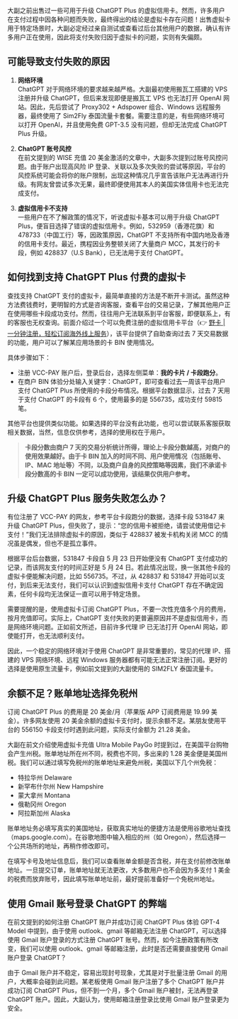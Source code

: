 大副之前出售过一些可用于升级 ChatGPT Plus 的虚拟信用卡。然而，许多用户在支付过程中因各种问题而失败，最终得出的结论是虚拟卡存在问题！出售虚拟卡用于特定场景时，大副必定经过亲自测试或查看过后台其他用户的数据，确认有许多用户正在使用，因此将支付失败归因于虚拟卡的问题，实则有失偏颇。

## 可能导致支付失败的原因

1. **网络环境**  
   ChatGPT 对于网络环境的要求越来越严格。大副最初使用搬瓦工搭建的 VPS 注册并升级 ChatGPT，但后来发现即便是搬瓦工 VPS 也无法打开 OpenAI 网站。因此，先后尝试了 Proxy302 + Adspower 组合、Windows 远程服务器，最终使用了 Sim2Fly 泰国流量卡套餐。需要注意的是，有些网络环境可以打开 OpenAI，并且使用免费 GPT-3.5 没有问题，但却无法完成 ChatGPT Plus 升级。

2. **ChatGPT 账号风控**  
   在前文提到的 WISE 充值 20 美金激活的文章中，大副多次提到过账号风控问题。由于账户出现高风险 IP 登录、关联以及多次失败的尝试等原因，平台的风控系统可能会将你的账户限制，出现这种情况几乎宣告该账户无法再进行升级。有网友曾尝试多次无果，最终即便使用其本人的美国实体信用卡也无法完成支付。

3. **虚拟信用卡不支持**  
   一些用户在不了解政策的情况下，听说虚拟卡基本可以用于升级 ChatGPT Plus，便盲目选择了错误的虚拟信用卡。例如，532959（香港花旗）和 478733（中国工行）等，因政策原因，ChatGPT 不支持所有中国内地及香港的信用卡支付。最近，携程因业务整顿关闭了大量商户 MCC，其发行的卡段，例如 428837（U.S Bank），已无法用于支付 ChatGPT。

## 如何找到支持 ChatGPT Plus 付费的虚拟卡

查找支持 ChatGPT 支付的虚拟卡，最简单直接的方法是不断开卡测试。虽然这种方法费钱费时，更明智的方式是咨询客服，查看平台的交易记录，了解其他用户正在使用哪些卡段成功支付。然而，往往用户无法联系到平台客服，即便联系上，有的客服也无权查询。前面介绍过一个可以免费注册的虚拟信用卡平台（👉 [野卡 | 一分钟注册，轻松订阅海外线上服务](https://bit.ly/bewildcard)），该平台提供了自助查询过去 7 天交易数据的功能，用户可以了解某应用场景的卡 BIN 使用情况。

具体步骤如下：
- 注册 VCC-PAY 账户后，登录后台，选择左侧菜单：**我的卡片 / 卡段跑分**。
- 在商户 BIN 体验分处输入关键字：ChatGPT，即可查看过去一周该平台用户支付 ChatGPT Plus 所使用的卡段分布情况。根据平台数据显示，过去 7 天用于支付 ChatGPT 的卡段有 6 个，使用最多的是 556735，成功支付 59815 笔。

其他平台也提供类似功能。如果选择的平台没有此功能，也可以尝试联系客服获取相关数据，当然，信息仅供参考，选择的使用权在于用户。

> **卡段分数由商户 7 天的交易分析统计所得，理论上卡段分数越高，对商户的使用效果越好。由于卡 BIN 加入的时间不同、用户使用情况（包括账号、IP、MAC 地址等）不同，以及商户自身的风控策略等因素，我们不承诺卡段分数高的卡 BIN 一定可以成功使用，该结果仅供用户参考。**

## 升级 ChatGPT Plus 服务失败怎么办？

有位注册了 VCC-PAY 的网友，参考平台卡段跑分的数据，选择卡段 531847 来升级 ChatGPT Plus，但失败了，提示：“您的信用卡被拒绝，请尝试使用借记卡支付！”我们无法排除虚拟卡的原因，类似于 428837 被发卡机构关闭 MCC 的情况虽是偶发，但也不是孤立事件。

根据平台后台数据，531847 卡段自 5 月 23 日开始便没有 ChatGPT 支付成功的记录，而该网友支付的时间正好是 5 月 24 日。若此情况出现，换一张其他卡段的虚拟卡便能解决问题，比如 556735。不过，从 428837 和 531847 开始可以支付，到后来无法支付，我们可以认识到虚拟信用卡支付 ChatGPT 存在不确定因素，任何卡段均无法保证一直可以用于特定场景。

需要提醒的是，使用虚拟卡订阅 ChatGPT Plus，不要一次性充值多个月的费用，按月充值即可。实际上，ChatGPT 支付失败的更普遍原因并不是虚拟信用卡，而是网络环境问题。正如前文所述，目前许多代理 IP 已无法打开 OpenAI 网站，即使能打开，也无法顺利支付。

因此，一个稳定的网络环境对于使用 ChatGPT 是非常重要的，常见的代理 IP、搭建的 VPS 网络环境、远程 Windows 服务器都有可能无法正常注册订阅。更好的选择是使用原生流量卡，例如前文提到的大副使用的 SIM2FLY 泰国流量卡。

## 余额不足？账单地址选择免税州

订阅 ChatGPT Plus 的费用是 20 美金/月（苹果版 APP 订阅费用是 19.99 美金）。许多网友使用 20 美金余额的虚拟卡支付时，提示余额不足。某朋友使用平台的 556150 卡段支付时遇到此问题，实际支付金额为 21.28 美金。

大副在前文介绍使用虚拟卡充值 Ultra Mobile PayGo 时提到过，在美国平台购物会产生州税。账单地址所在州不同，税费也不同，多出来的 1.28 美金便是美国州税。我们可以通过填写免税州的账单地址来避免州税，美国以下几个州免税：

- 特拉华州 Delaware
- 新罕布什尔州 New Hampshire
- 蒙大拿州 Montana
- 俄勒冈州 Oregon
- 阿拉斯加州 Alaska

账单地址务必填写真实的美国地址，获取真实地址的便捷方法是使用谷歌地址查找（maps.google.com）。在谷歌地图中输入相应的州（如 Oregon），然后选择一个公共场所的地址，再稍作修改即可。

在填写卡号及地址信息后，我们可以查看账单金额是否含税，并在支付前修改账单地址。一旦提交订单，账单地址就无法更改，大多数用户也不会因为多支付 1 美金的税费而放弃账号，因此填写账单地址前，最好提前准备好一个免税州地址。

## 使用 Gmail 账号登录 ChatGPT 的弊端

在前文提到的如何注册 ChatGPT 账户并成功订阅 ChatGPT Plus 体验 GPT-4 Model 中提到，由于使用 outlook、gmail 等邮箱无法注册 ChatGPT，可以选择使用 Gmail 账户登录的方式注册 ChatGPT 账号。然而，如今注册政策有所改变，我们可以使用 outlook、gmail 等邮箱注册，此时是否还需要直接使用 Gmail 账户登录 ChatGPT？

由于 Gmail 账户并不稳定，容易出现封号现象，尤其是对于批量注册 Gmail 的用户，大概率会碰到此问题。某老板使用 Gmail 账户注册了多个 ChatGPT 账户并成功订阅 ChatGPT Plus，但不到一个月，多个 Gmail 账户被封，无法再登录 ChatGPT 账户。因此，大副认为，使用邮箱注册登录比使用 Gmail 账户登录更为安全。